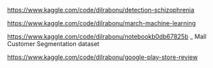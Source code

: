 https://www.kaggle.com/code/dilrabonu/detection-schizophrenia

https://www.kaggle.com/code/dilrabonu/march-machine-learning

https://www.kaggle.com/code/dilrabonu/notebookb0db67825b _ Mall Customer Segmentation dataset

https://www.kaggle.com/code/dilrabonu/google-play-store-review
